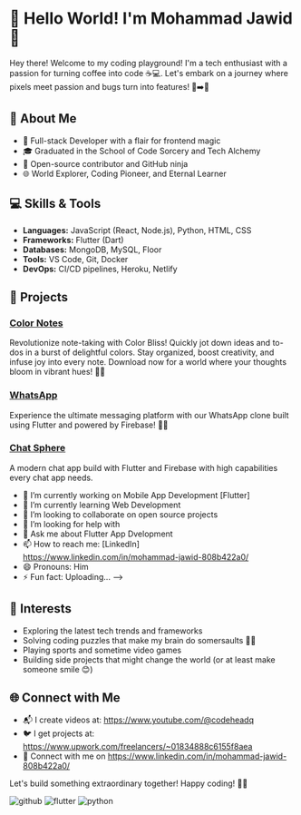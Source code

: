# 👋 Hello World! I'm Mohammad Jawid 🚀

Hey there! Welcome to my coding playground! I'm a tech enthusiast with a passion for turning coffee into code ☕💻. Let's embark on a journey where pixels meet passion and bugs turn into features! 🐞➡️🚀

## 🚀 About Me

- 🌈 Full-stack Developer with a flair for frontend magic
- 🎓 Graduated in the School of Code Sorcery and Tech Alchemy
- 🚀 Open-source contributor and GitHub ninja
- 🌐 World Explorer, Coding Pioneer, and Eternal Learner

## 💻 Skills & Tools

- **Languages:** JavaScript (React, Node.js), Python, HTML, CSS
- **Frameworks:** Flutter (Dart)
- **Databases:** MongoDB, MySQL, Floor
- **Tools:** VS Code, Git, Docker
- **DevOps:** CI/CD pipelines, Heroku, Netlify

## 🌟 Projects

### [Color Notes]([https://github.com/yourusername/FancyName](https://github.com/mohammadjawid10/Color-Notes))

Revolutionize note-taking with Color Bliss! Quickly jot down ideas and to-dos in a burst of delightful colors. Stay organized, boost creativity, and infuse joy into every note. Download now for a world where your thoughts bloom in vibrant hues! 🌼🎨

### [WhatsApp]([https://github.com/yourusername/CodeSymphony](https://github.com/mohammadjawid10/WhatsApp))

Experience the ultimate messaging platform with our WhatsApp clone built using Flutter and powered by Firebase! 📱✨

### [Chat Sphere](https://github.com/yourusername/PixelMaster)

A modern chat app build with Flutter and Firebase with high capabilities every chat app needs.

- 🔭 I’m currently working on Mobile App Development [Flutter]
- 🌱 I’m currently learning Web Development
- 👯 I’m looking to collaborate on open source projects
- 🤔 I’m looking for help with 
- 💬 Ask me about Flutter App Dvelopment
- 📫 How to reach me: [LinkedIn] https://www.linkedin.com/in/mohammad-jawid-808b422a0/ 
- 😄 Pronouns: Him
- ⚡ Fun fact: Uploading...
-->

## 🌈 Interests

- Exploring the latest tech trends and frameworks
- Solving coding puzzles that make my brain do somersaults 🤸‍♂️
- Playing sports and sometime video games
- Building side projects that might change the world (or at least make someone smile 😊)

## 🌐 Connect with Me

- 📬 I create videos at: https://www.youtube.com/@codeheadq 
- 🐦 I get projects at: https://www.upwork.com/freelancers/~01834888c6155f8aea
- 💼 Connect with me on https://www.linkedin.com/in/mohammad-jawid-808b422a0/

Let's build something extraordinary together! Happy coding! 🚀✨


![github](https://img.shields.io/badge/GitHub-000000?style=for-the-badge&logo=GitHub&logoColor=white)
![flutter](https://img.shields.io/badge/Flutter-02569B?style=for-the-badge&logo=Flutter&logoColor=blue)
![python](https://img.shields.io/badge/Python-3776AB?style=for-the-badge&logo=Python&logoColor=yellow)
